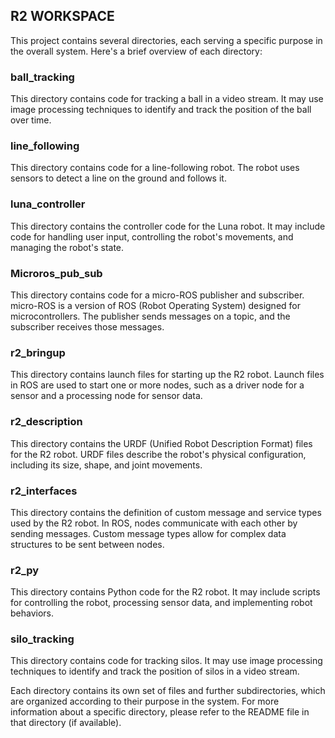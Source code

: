 ## R2 WORKSPACE
This project contains several directories, each serving a specific purpose in the overall system. Here's a brief overview of each directory:


### ball_tracking
This directory contains code for tracking a ball in a video stream. It may use image processing techniques to identify and track the position of the ball over time.

### line_following
This directory contains code for a line-following robot. The robot uses sensors to detect a line on the ground and follows it.

### luna_controller
This directory contains the controller code for the Luna robot. It may include code for handling user input, controlling the robot's movements, and managing the robot's state.

### Microros_pub_sub
This directory contains code for a micro-ROS publisher and subscriber. micro-ROS is a version of ROS (Robot Operating System) designed for microcontrollers. The publisher sends messages on a topic, and the subscriber receives those messages.

### r2_bringup
This directory contains launch files for starting up the R2 robot. Launch files in ROS are used to start one or more nodes, such as a driver node for a sensor and a processing node for sensor data.

### r2_description
This directory contains the URDF (Unified Robot Description Format) files for the R2 robot. URDF files describe the robot's physical configuration, including its size, shape, and joint movements.

### r2_interfaces
This directory contains the definition of custom message and service types used by the R2 robot. In ROS, nodes communicate with each other by sending messages. Custom message types allow for complex data structures to be sent between nodes.

### r2_py
This directory contains Python code for the R2 robot. It may include scripts for controlling the robot, processing sensor data, and implementing robot behaviors.

### silo_tracking
This directory contains code for tracking silos. It may use image processing techniques to identify and track the position of silos in a video stream.

Each directory contains its own set of files and further subdirectories, which are organized according to their purpose in the system. For more information about a specific directory, please refer to the README file in that directory (if available).
